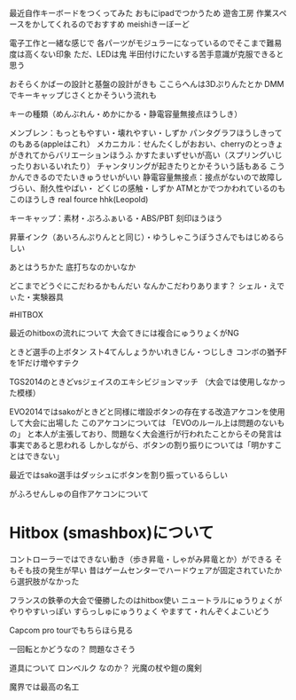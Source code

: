 最近自作キーボードをつくってみた
おもにipadでつかうため
遊舎工房
作業スペースをかしてくれるのでおすすめ
meishiきーぼーど



電子工作と一緒な感じで
各パーツがモジュラーになっているのでそこまで難易度は高くない印象
ただ、LEDは鬼
半田付けにたいする苦手意識が克服できると思う

おそらくかばーの設計と基盤の設計がきも
ここらへんは3Dぷりんたとか
DMMでキーキャップじさくとかそういう流れも


キーの種類（めんぶれん・めかにかる・静電容量無接点ほうしき）

メンブレン：もっともやすい・壊れやすい・しずか
パンタグラフほうしきってのもある(appleはこれ）
メカニカル：せんたくしがおおい、cherryのとっきょがきれてからバリエーションほうふ
かすたまいずせいが高い（スプリングいじったりおいるいれたり）
チャンタリングが起きたりとかそういう話もある
こうかんできるのでたいきゅうせいがいい
静電容量無接点：接点がないので故障しづらい、耐久性やばい・
どくじの感触・しずか
ATMとかでつかわれているのもこのほうしき
real fource hhk(Leopold)

キーキャップ：素材・ぷろふぁいる・ABS/PBT
刻印ほうほう

昇華インク（あいろんぷりんとと同じ）・ゆうしゃこうぼうさんでもはじめるらしい

あとはうちかた
底打ちなのかいなか


どこまでどうぐにこだわるかもんだい
なんかこだわりあります？
シェル・えでぃた・実験器具

#HITBOX


最近のhitboxの流れについて
大会てきには複合にゅうりょくがNG

ときど選手の上ボタン スト4てんしょうかいれきじん・つじしき
コンボの猶予Fを1Fだけ増やすテク

TGS2014のときどvsジェイスのエキシビジョンマッチ
（大会では使用しなかった模様）

EVO2014ではsakoがときどと同様に増設ボタンの存在する改造アケコンを使用して大会に出場した
このアケコンについては
「EVOのルール上は問題のないもの」
と本人が主張しており、問題なく大会進行が行われたことからその発言は事実であると思われる
しかしながら、ボタンの割り振りについては「明かすことはできない」

最近ではsako選手はダッシュにボタンを割り振っているらしい

がふろせんしゅの自作アケコンについて
# Hitbox (smashbox)について

コントローラーではできない動き（歩き昇竜・しゃがみ昇竜とか）ができる
そもそも技の発生が早い
昔はゲームセンターでハードウェアが固定されていたから選択肢がなかった

フランスの鉄拳の大会で優勝したのはhitbox使い
ニュートラルにゅうりょくがやりやすいっぽい
すらっしゅにゅうりょく
やますて・れんぞくよこいどう

Capcom pro tourでもちらほら見る

一回転とかどうなの？ 問題なさそう

道具について
ロンベルク なのか？
光魔の杖や鎧の魔剣

魔界では最高の名工

